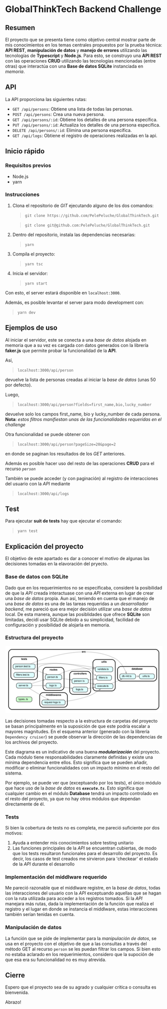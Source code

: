 # GlobalThinkTech Backend Challenge

## Resumen

El proyecto que se presenta tiene como objetivo central mostrar parte de mis conocimientos en los temas centrales propuestos por la prueba técnica: **API REST**, **manipulación de datos** y **manejo de errores** utilizando las tecnologías de **Typescript** y **Node.js**. Para esto, se construyo una **API REST** con las operaciones **CRUD** utilizando las tecnologías mencionadas (entre otras) que interactúa con una **Base de datos SQLite** instanciada en *memoria*. 

## API

La API proporciona las siguientes rutas:

- `GET /api/persons`: Obtiene una lista de todas las personas.
- `POST /api/persons`: Crea una nueva persona.
- `GET /api/persons/:id`: Obtiene los detalles de una persona específica.
- `PUT /api/persons/:id`: Actualiza los detalles de una persona específica.
- `DELETE /api/persons/:id`: Elimina una persona específica.
- `GET /api/logs`: Obtiene el registro de operaciones realizadas en la api.


## Inicio rápido 

### Requisitos previos

- Node.js
- yarn

### Instrucciones

1. Clona el repositorio de *GIT* ejecutando alguno de los dos comandos:
   > `git clone https://github.com/PelePeluche/GlobalThinkTech.git`
   
   > `git clone git@github.com:PelePeluche/GlobalThinkTech.git`

2. Dentro del repositorio, instala las dependencias necesarias:
   > `yarn`

3. Compila el proyecto:
   > `yarn tsc`

4. Inicia el servidor:
   > `yarn start`

Con esto, el server estará disponible en `localhost:3000`.

Además, es posible levantar el server para modo development con:

> `yarn dev`

## Ejemplos de uso

Al iniciar el servidor, este se conecta a una *base de datos* alojada en memoria que a su vez es cargada con datos generados con la librería **faker.js** que permite probar la funcionalidad de la **API**.

Así, 

> `localhost:3000/api/person`

devuelve la lista de personas creadas al iniciar la *base de datos* (unas 50 por defecto).

Luego,

> `localhost:3000/api/person?fields=first_name,bio,lucky_number`

devuelve solo los campos first_name, bio y lucky_number de cada persona. **Nota**: *estos filtros manifiestan unas de las funcionalidades requeridas en el challenge*

Otra funcionalidad se puede obtener con

> `localhost:3000/api/person?pageSize=20&page=2`

en donde se paginan los resultados de los *GET* anteriores. 

Además es posible hacer uso del resto de las operaciones **CRUD** para el recurso *`person`*

También se puede acceder (y con paginación) al registro de interacciones del usuario  con la *API* mediante 

> `localhost:3000/api/logs`

## Test

Para ejecutar **suit de tests** hay que ejecutar el comando:

> `yarn test`

## Explicación del proyecto

El objetivo de este apartado es dar a conocer el motivo de algunas las decisiones tomadas en la elavoración del pryecto.

### Base de datos con SQLite

Dado que en los requerimientos no se especificaba, consideré la posibilidad de que la *API* creada interactuase con una *API* externa en lugar de crear una *base de datos* propia. Aun así, teniendo en cuenta que el manejo de una *base de datos* es una de las tareas requeridas a un *desarrollador backend*, me pareció que era mejor decisión utilizar una *base de datos* local. De esta manera, aunque las posiblidades que ofrece **SQLite** son limitadas, decidí usar SQLite debido a su simplicidad, facilidad de configuración y posibilidad de alojarla en memoria. 

### Estructura del proyecto

![Estructura de carpetas](./dependency-graph.svg)

Las decisiones tomadas respecto a la estructura de carpetas del proyecto se basan principalmente en la suposición de que este podría escalar a mayores magnitudes. En el esquema anterior (generado con la librería `Dependency cruiser`) se puede observar la dirección de las dependencias de los archivos del proyecto.

Este diagrama es un indicativo de una buena ***modularización*** del proyecto. Cada módulo tiene responsabilidades claramente definidas y existe una mínima dependencia entre ellos. Esto significa que se pueden añadir, modificar o eliminar funcionalidades con un impacto mínimo en el resto del sistema.

Por ejemplo, se puede ver que (exceptuando por los tests), el único módulo que hace uso de la *base de datos* es ***`execute.ts`***. Esto significa que cualquier cambio en el módulo **Database** tendrá un impacto controlado en el resto del proyecto, ya que no hay otros módulos que dependan directamente de él.

### Tests

Si bien la cobertura de tests no es completa, me pareció suficiente por dos motivos:
1. Ayuda a entender mis conocimientos sobre testing unitario
2. Las funciones principales de la *API* se encuentran cubiertas, de modo que los tests resultaron funcionales para el desarrollo del proyecto. Es decir, los casos de test creados me sirvieron para 'checkear' el estado de la *API* durante el desarrollo

### Implementación del middlware requerido

Me pareció razonable que el middlware registre, en la *base de datos*, todas las interacciones del usuario con la *API* exceptuando aquellas que se hagan con la ruta utilizada para acceder a los registros tomados. Si la *API* manejara más rutas, dada la implementación de la función que realiza el registro y el lugar en donde se instancia el middlware, estas interacciones también serían tenidas en cuenta.

### Manipulación de datos

La función que se pide de implementar para la *manipulación de datos*, se usa en el proyecto con el objetivo de que a las consultas a través del método GET al recurso `person` se les puedan filtrar los campos. Si bien esto no estaba aclarado en los requerimientos, considero que la supoción de que esa era su funcionalidad no es muy atrevida.


## Cierre

Espero que el proyecto sea de su agrado y cualquier crítica o consulta es bienvenida. 

Abrazo!

